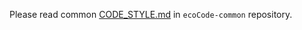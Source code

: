 Please read common [CODE_STYLE.md](https://github.com/green-code-initiative/ecoCode-common/blob/main/doc/CODE_STYLE.md) in `ecoCode-common` repository.
